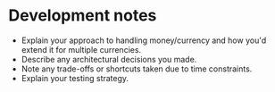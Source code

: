 # Development notes

- Explain your approach to handling money/currency and how you'd extend it for multiple currencies.
- Describe any architectural decisions you made.
- Note any trade-offs or shortcuts taken due to time constraints.
- Explain your testing strategy.
